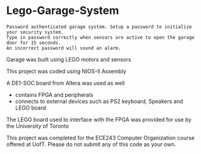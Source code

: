 # Lego-Garage-System
```
Password authenticated garage system. Setup a password to initialize your security system. 
Type in password correctly when sensors are active to open the garage door for 15 seconds. 
An incorrect password will sound an alarm.
```
Garage was built using LEGO motors and sensors

This project was coded using NIOS-II Assembly

A DE1-SOC board from Altera was used as well
* contains FPGA and peripherals
* connects to external devices such as PS2 keyboard, Speakers and LEGO board

The LEGO board used to interface with the FPGA was provided for use by the University of Toronto

This project was completed for the ECE243 Computer Organization course offered at UofT. Please do not submit any of this code as your own.
